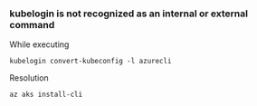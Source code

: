 ### kubelogin is not recognized as an internal or external command

While executing 
```
kubelogin convert-kubeconfig -l azurecli
```

Resolution
```
az aks install-cli
```
